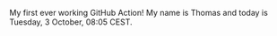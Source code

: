 My first ever working GitHub Action!
My name is Thomas and today is Tuesday, 3 October, 08:05 CEST. 
